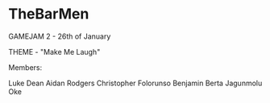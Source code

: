 # TheBarMen

GAMEJAM 2 - 26th of January

THEME - "Make Me Laugh" 

Members:

Luke Dean
Aidan Rodgers
Christopher Folorunso
Benjamin Berta
Jagunmolu Oke
